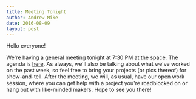 ```yaml
---
title: Meeting Tonight
author: Andrew Mike
date: 2016-08-09
layout: post
---
```


Hello everyone!

We're having a general meeting tonight at 7:30 PM at the space. The agenda is [here](https://wiki.hacksburg.org/meetings:2016-08-09_general_meeting). As always, we'll also be talking about what we've worked on the past week, so feel free to bring your projects (or pics thereof) for show-and-tell. After the meeting, we will, as usual, have our open work session, where you can get help with a project you're roadblocked on or hang out with like-minded makers. Hope to see you there!
